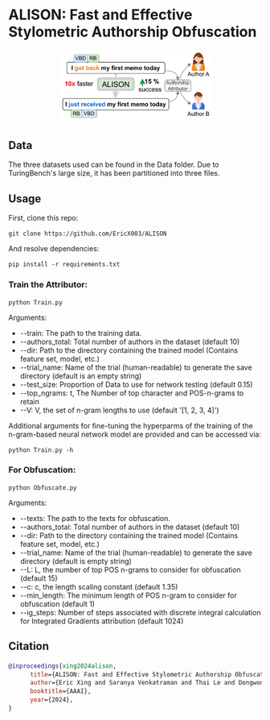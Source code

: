 # ALISON: Fast and Effective Stylometric Authorship Obfuscation

<p align="center">
<img src="Data/imgs/teaser.png" width="60%" height="60%">
</p>

## Data
The three datasets used can be found in the Data folder. Due to TuringBench's large size, it has been partitioned into three files.

## Usage
First, clone this repo:
```
git clone https://github.com/EricX003/ALISON
```
And resolve dependencies:
```
pip install -r requirements.txt
```

### Train the Attributor:

```
python Train.py
```
Arguments:

  * --train: The path to the training data.
  * --authors_total: Total number of authors in the dataset (default 10)
  * --dir: Path to the directory containing the trained model (Contains feature set, model, etc.)
  * --trial_name: Name of the trial (human-readable) to generate the save directory (default is an empty string)
  * --test_size: Proportion of Data to use for network testing (default 0.15)
  * --top_ngrams: t, The Number of top character and POS-n-grams to retain
  * --V: V, the set of n-gram lengths to use (default '[1, 2, 3, 4]')

Additional arguments for fine-tuning the hyperparms of the training of the n-gram-based neural network model are provided and can be accessed via:
 ```
python Train.py -h
```

### For Obfuscation:

```
python Obfuscate.py
```

Arguments:

  * --texts: The path to the texts for obfuscation.
  * --authors_total: Total number of authors in the dataset (default 10)
  * --dir: Path to the directory containing the trained model (Contains feature set, model, etc.)
  * --trial_name: Name of the trial (human-readable) to generate the save directory (default is empty string)
  * --L: L, the number of top POS n-grams to consider for obfuscation (default 15)
  * --c: c, the length scaling constant (default 1.35)
  * --min_length: The minimum length of POS n-gram to consider for obfuscation (default 1)
  * --ig_steps: Number of steps associated with discrete integral calculation for Integrated Gradients attribution (default 1024)

## Citation
```bibtex
@inproceedings{xing2024alison,
      title={ALISON: Fast and Effective Stylometric Authorship Obfuscation}, 
      author={Eric Xing and Saranya Venkatraman and Thai Le and Dongwon Lee},
      booktitle={AAAI},
      year={2024},
}
```
